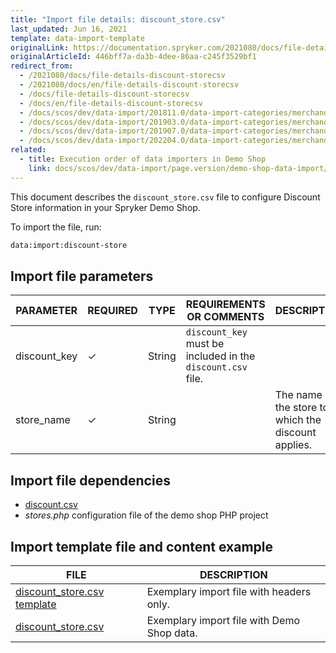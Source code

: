 ```yaml
---
title: "Import file details: discount_store.csv"
last_updated: Jun 16, 2021
template: data-import-template
originalLink: https://documentation.spryker.com/2021080/docs/file-details-discount-storecsv
originalArticleId: 446bff7a-da3b-4dee-86aa-c245f3529bf1
redirect_from:
  - /2021080/docs/file-details-discount-storecsv
  - /2021080/docs/en/file-details-discount-storecsv
  - /docs/file-details-discount-storecsv
  - /docs/en/file-details-discount-storecsv
  - /docs/scos/dev/data-import/201811.0/data-import-categories/merchandising-setup/discounts/file-details-discount-store.csv.html
  - /docs/scos/dev/data-import/201903.0/data-import-categories/merchandising-setup/discounts/file-details-discount-store.csv.html
  - /docs/scos/dev/data-import/201907.0/data-import-categories/merchandising-setup/discounts/file-details-discount-store.csv.html
  - /docs/scos/dev/data-import/202204.0/data-import-categories/merchandising-setup/discounts/file-details-discount-store.csv.html  
related:
  - title: Execution order of data importers in Demo Shop
    link: docs/scos/dev/data-import/page.version/demo-shop-data-import/execution-order-of-data-importers-in-demo-shop.html
---
```


This document describes the `discount_store.csv` file to configure Discount Store information in your Spryker Demo Shop.

To import the file, run:

```bash
data:import:discount-store
```

## Import file parameters



| PARAMETER | REQUIRED | TYPE | REQUIREMENTS OR COMMENTS | DESCRIPTION |
| --- | --- | --- | --- | --- |
| discount_key | &check; | String |`discount_key` must be included in the `discount.csv` file. |  |
| store_name | &check; | String |  | The name of the store to which the discount applies. |

## Import file dependencies



* [discount.csv](/docs/pbc/all/discount-management/{{site.version}}/base-shop/import-and-export-data/file-details-discount.csv.html)
* *stores.php* configuration file of the demo shop PHP project

## Import template file and content example



| FILE | DESCRIPTION |
| --- | --- |
| [discount_store.csv template](https://spryker.s3.eu-central-1.amazonaws.com/docs/Developer+Guide/Back-End/Data+Manipulation/Data+Ingestion/Data+Import/Data+Import+Categories/Merchandising+Setup/Discounts/Template+discount_store.csv) | Exemplary import file with headers only. |
| [discount_store.csv](https://spryker.s3.eu-central-1.amazonaws.com/docs/Developer+Guide/Back-End/Data+Manipulation/Data+Ingestion/Data+Import/Data+Import+Categories/Merchandising+Setup/Discounts/discount_store.csv) | Exemplary import file with Demo Shop data. |
